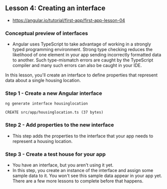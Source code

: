 
## Lesson 4: Creating an interface
- https://angular.io/tutorial/first-app/first-app-lesson-04


### Conceptual preview of interfaces
- Angular uses TypeScript to take advantage of working in a strongly typed programming environment. Strong type checking reduces the likelihood of one element in your app sending incorrectly formatted data to another. Such type-mismatch errors are caught by the TypeScript compiler and many such errors can also be caught in your IDE.

In this lesson, you'll create an interface to define properties that represent data about a single housing location.


### Step 1 - Create a new Angular interface
```
ng generate interface housinglocation

CREATE src/app/housinglocation.ts (37 bytes)
```

### Step 2 - Add properties to the new interface
- This step adds the properties to the interface that your app needs to represent a housing location.


### Step 3 - Create a test house for your app
- You have an interface, but you aren't using it yet.
- In this step, you create an instance of the interface and assign some sample data to it. You won't see this sample data appear in your app yet. There are a few more lessons to complete before that happens.